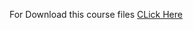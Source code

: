 For Download this course files [CLick Here]([url](https://minhaskamal.github.io/DownGit/#/home?url=https://github.com/Mohammad-Ali-Malekzadeh/Courses/tree/master/Advanced-Python-Training)https://minhaskamal.github.io/DownGit/#/home?url=https://github.com/Mohammad-Ali-Malekzadeh/Courses/tree/master/Advanced-Python-Training)
